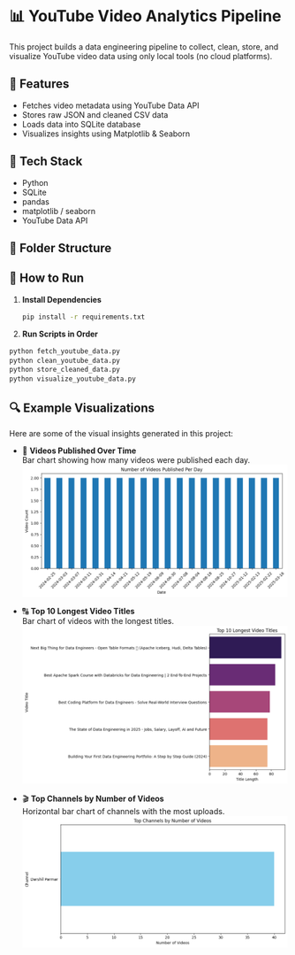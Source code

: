 # 📊 YouTube Video Analytics Pipeline

This project builds a data engineering pipeline to collect, clean, store, and visualize YouTube video data using only local tools (no cloud platforms).

## 🚀 Features

- Fetches video metadata using YouTube Data API
- Stores raw JSON and cleaned CSV data
- Loads data into SQLite database
- Visualizes insights using Matplotlib & Seaborn

## 🧩 Tech Stack

- Python
- SQLite
- pandas
- matplotlib / seaborn
- YouTube Data API

## 📁 Folder Structure


## 📌 How to Run

1. **Install Dependencies**  
   ```bash
   pip install -r requirements.txt

2. **Run Scripts in Order**
```bash   
python fetch_youtube_data.py
python clean_youtube_data.py
python store_cleaned_data.py
python visualize_youtube_data.py
```

## 🔍 Example Visualizations

Here are some of the visual insights generated in this project:

- 📅 **Videos Published Over Time**  
  Bar chart showing how many videos were published each day.  
  ![Videos Published Over Time](visuals/videos_per_day.png)

- 🔠 **Top 10 Longest Video Titles**  
  Bar chart of videos with the longest titles.  
  ![Top 10 Longest Video Titles](visuals/longest_titles.png)

- 🎬 **Top Channels by Number of Videos**  
  Horizontal bar chart of channels with the most uploads.  
  ![Top Channels](visuals/top_channels.png)

  










   

